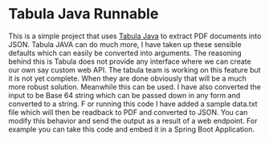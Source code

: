 # Tabula Java Runnable

This is a simple project that uses [Tabula Java](https://github.com/tabulapdf/tabula-java) to extract PDF documents into JSON.
Tabula JAVA can do much more, I have taken up these sensible defaults which can easily be converted into arguments. 
The reasoning behind this is Tabula does not provide any interface where
we can create our own say custom web API. 
The tabula team is working on this feature but it is not yet complete. 
When they are done obviously that will be a much more robust solution. Meanwhile this can be used.
I have also converted the input to be Base 64 string which can be passed down in any form and converted to a string. F
or running this code I have added a sample data.txt file which will then be readback to PDF and converted to JSON.
 You can modify this behavior and send the output as a result of a web endpoint. 
 For example you can take this code and embed it in a Spring Boot Application. 